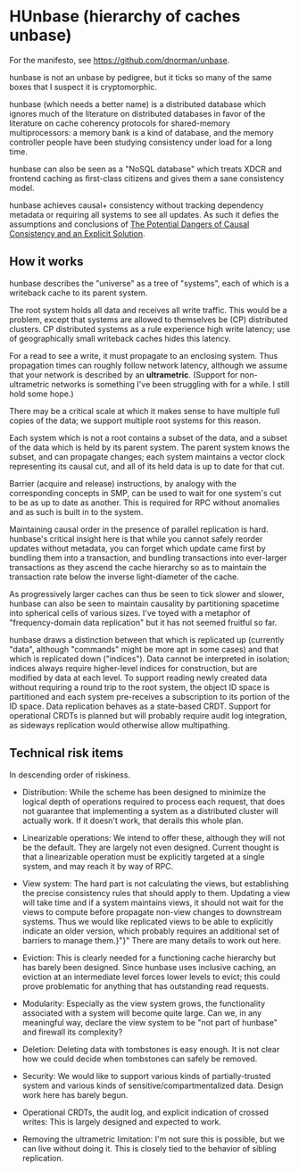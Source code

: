 # HUnbase (hierarchy of caches unbase)

For the manifesto, see https://github.com/dnorman/unbase.

hunbase is not an unbase by pedigree, but it ticks so many of the same boxes that I suspect it is cryptomorphic.

hunbase (which needs a better name) is a distributed database which ignores much of the literature on distributed databases in favor of the literature on cache coherency protocols for shared-memory multiprocessors: a memory bank is a kind of database, and the memory controller people have been studying consistency under load for a long time.

hunbase can also be seen as a "NoSQL database" which treats XDCR and frontend caching as first-class citizens and gives them a sane consistency model.

hunbase achieves causal+ consistency without tracking dependency metadata or requiring all systems to see all updates.
As such it defies the assumptions and conclusions of [The Potential Dangers of Causal Consistency and an Explicit Solution](http://db.cs.berkeley.edu/papers/socc12-explicit.pdf).

## How it works

hunbase describes the "universe" as a tree of "systems", each of which is a writeback cache to its parent system.

The root system holds all data and receives all write traffic.
This would be a problem, except that systems are allowed to themselves be (CP) distributed clusters.
CP distributed systems as a rule experience high write latency; use of geographically small writeback caches hides this latency.

For a read to see a write, it must propagate to an enclosing system.
Thus propagation times can roughly follow network latency, although we assume that your network is described by an **ultrametric**.
(Support for non-ultrametric networks is something I've been struggling with for a while.  I still hold some hope.)

There may be a critical scale at which it makes sense to have multiple full copies of the data;
we support multiple root systems for this reason.

Each system which is not a root contains a subset of the data, and a subset of the data which is held by its parent system.
The parent system knows the subset, and can propagate changes;
each system maintains a vector clock representing its causal cut, and all of its held data is up to date for that cut.

Barrier (acquire and release) instructions, by analogy with the corresponding concepts in SMP, can be used to wait for one system's cut to be as up to date as another.
This is required for RPC without anomalies and as such is built in to the system.

Maintaining causal order in the presence of parallel replication is hard.
hunbase's critical insight here is that while you cannot safely reorder updates without metadata,
you can forget which update came first by bundling them into a transaction,
and bundling transactions into ever-larger transactions as they ascend the cache hierarchy so as to maintain the transaction rate below the inverse light-diameter of the cache.

As progressively larger caches can thus be seen to tick slower and slower, hunbase can also be seen to maintain causality by partitioning spacetime into spherical cells of various sizes.
I've toyed with a metaphor of "frequency-domain data replication" but it has not seemed fruitful so far.

hunbase draws a distinction between that which is replicated up (currently "data", although "commands" might be more apt in some cases) and that which is replicated down ("indices").
Data cannot be interpreted in isolation; indices always require higher-level indices for construction, but are modified by data at each level.
To support reading newly created data without requiring a round trip to the root system, the object ID space is partitioned and each system pre-receives a subscription to its portion of the ID space.
Data replication behaves as a state-based CRDT.
Support for operational CRDTs is planned but will probably require audit log integration, as sideways replication would otherwise allow multipathing.

## Technical risk items

In descending order of riskiness.

* Distribution: While the scheme has been designed to minimize the logical depth of operations required to process each request,
that does not guarantee that implementing a system as a distributed cluster will actually work.
If it doesn't work, that derails this whole plan.

* Linearizable operations: We intend to offer these, although they will not be the default.
They are largely not even designed.
Current thought is that a linearizable operation must be explicitly targeted at a single system, and may reach it by way of RPC.

* View system: The hard part is not calculating the views, but establishing the precise consistency rules that should apply to them.
Updating a view will take time and if a system maintains views,
it should not wait for the views to compute before propagate non-view changes to downstream systems.
Thus we would like replicated views to be able to explicitly indicate an older version, which probably requires an additional set of barriers to manage them.}"}"
There are many details to work out here.

* Eviction: This is clearly needed for a functioning cache hierarchy but has barely been designed.
Since hunbase uses inclusive caching, an eviction at an intermediate level forces lower levels to evict;
this could prove problematic for anything that has outstanding read requests.

* Modularity: Especially as the view system grows, the functionality associated with a system will become quite large.
Can we, in any meaningful way, declare the view system to be "not part of hunbase" and firewall its complexity?

* Deletion: Deleting data with tombstones is easy enough.
It is not clear how we could decide when tombstones can safely be removed.

* Security: We would like to support various kinds of partially-trusted system and various kinds of sensitive/compartmentalized data.
Design work here has barely begun.

* Operational CRDTs, the audit log, and explicit indication of crossed writes: This is largely designed and expected to work.

* Removing the ultrametric limitation: I'm not sure this is possible, but we can live without doing it.
This is closely tied to the behavior of sibling replication.

